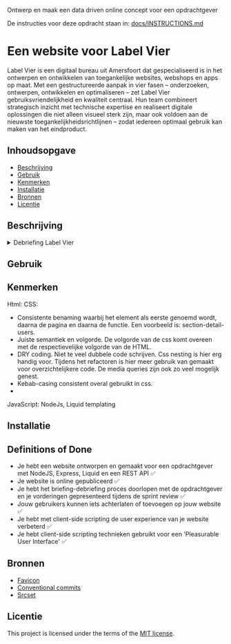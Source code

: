 Ontwerp en maak een data driven online concept voor een opdrachtgever

De instructies voor deze opdracht staan in: [docs/INSTRUCTIONS.md](https://github.com/fdnd-task/proof-of-concept/blob/main/docs/INSTRUCTIONS.md)

# Een website voor Label Vier
Label Vier is een digitaal bureau uit Amersfoort dat gespecialiseerd is in het ontwerpen en ontwikkelen van toegankelijke websites, webshops en apps op maat. 
Met een gestructureerde aanpak in vier fasen – onderzoeken, ontwerpen, ontwikkelen en optimaliseren – 
zet Label Vier gebruiksvriendelijkheid en kwaliteit centraal. 
Hun team combineert strategisch inzicht met technische expertise en realiseert digitale oplossingen die niet alleen visueel sterk zijn, 
maar ook voldoen aan de nieuwste toegankelijkheidsrichtlijnen – zodat iedereen optimaal gebruik kan maken van het eindproduct.

## Inhoudsopgave

  * [Beschrijving](#beschrijving)
  * [Gebruik](#gebruik)
  * [Kenmerken](#kenmerken)
  * [Installatie](#installatie)
  * [Bronnen](#bronnen)
  * [Licentie](#licentie)

## Beschrijving
<!-- Bij Beschrijving staat kort beschreven wat voor project het is en wat je hebt gemaakt -->
<!-- Voeg een mooie poster visual toe 📸 -->
<!-- Voeg een link toe naar Github Pages 🌐-->

<details><summary>Debriefing Label Vier</summary>

## 1. Communicatie
De communicatie zal plaatsvinden via Basecamp. Dit is een projectmanagement- en samenwerkingsprogramma dat teams helpt om georganiseerd te werken en goed te communiceren. Wanneer er vragen zijn over de opdracht of over andere zaken kunnen deze via deze weg gesteld worden. De debriefing zal tevens vanuit hier worden opgestuurd naar de opdrachtgever Eric Mulder.

**Geplande sprint review:** 19 juni om 14:00 op locatie Amersfoort

Hieronder een overzicht met de contactgegevens van de studenten:

| Student           | E-mailadres                         |
|-------------------|-------------------------------------|
| Branco van Beek   | brancovanbeek5@gmail.com           |
| Sascha van Vliet  | saschavanvliet0802@gmail.com       |
| Rick Pijnacker    | rfp.pijnacker@gmail.com            |
| Amber Schalker    | amschalker@gmail.com               |

---

## 2. Achtergrondinformatie
De opdrachtgever is Label Vier, een creatief bureau gevestigd in Amersfoort. Het bedrijf richt zich op branding, webdesign en ontwikkeling, en werkt voor zowel start-up-bedrijven als gevestigde bedrijven. Label Vier werkt volgens een gestructureerde werkwijze die bestaat uit 4 fases: onderzoeken, ontwerpen, ontwikkelen en optimaliseren.

**Aangeboden diensten:**
- Webdesign & Development
- UX & UI design
- SEO (zoekresultaten verbetering)
- Hosting & Support
- Strategie en merkpositionering

**Kernwaarden en sterke punten:**
- **Persoonlijke aanpak:** Elk project wordt zorgvuldig afgestemd op de wensen en behoeften van de klant, met veel ruimte voor overleg en maatwerk.
- **Creatieve en originele concepten:** Label Vier staat bekend om hun unieke en creatieve ontwerpen.
- **Uitgebreid team:** Het team bestaat uit ontwerpers, developers en strategen.
- **Resultaatgericht:** De focus ligt op het leveren van oplossingen die niet alleen visueel aantrekkelijk zijn, maar ook de merkpositie versterken en meetbare resultaten opleveren.

---

## 3. Opdrachtomschrijving
Ontwikkel een verbeterde versie van de cases overzichtspagina en de detailpagina van de Label Vier website met als doel de gebruikservaring, structuur en visuele kwaliteit te optimaliseren ten opzichte van het bestaande ontwerp.

---

## 4. Aanleiding
De opdrachtgever wil onderzoeken hoe de website functioneert wanneer deze wordt opgebouwd met Server Side JavaScript, in plaats van de huidige PHP rendering. Ook is er een layout shift op hun pagina en laden de afbeeldingen langzaam in. Als wij dat kunnen oplossen is dat mooi meegenomen.

---

## 5. Doelstelling
De doelstelling van Label Vier is om organisaties te ondersteunen bij het realiseren van effectieve digitale oplossingen die aansluiten bij hun identiteit en doelstellingen. Ze streven ernaar om hoogwaardige websites, webshops en apps te ontwikkelen die gebruiksvriendelijk, visueel aantrekkelijk en met de juiste bijpassende technieken ontwikkeld worden.

---

## 6. Oplevering
De oplevering van de ontwikkelde pagina’s vindt plaats op vrijdag 19 juni om 14:00 uur op het kantoor van Label Vier in Amersfoort.

De website moet volledig aansluiten op het ontwerp van de huidige website van Label Vier. Kleine verbeteringen of aanpassingen die tijdens de ontwikkeling worden doorgevoerd zullen worden besproken met de opdrachtgever.

Eric Mulder zal zelf niet aanwezig zijn bij de oplevering, een mede-eigenaar van Label Vier aanwezig zal aanwezig zijn om het resultaat namens de opdrachtgever te ontvangen.

---

## 7. Randvoorwaarden
Binnen dit project ligt de focus specifiek op het ontwikkelen van de ‘**cases**’-overzichtspagina en de -detailpagina. Andere pagina’s van de website worden niet meegenomen in de oplevering. Het is de bedoeling dat de pagina’s in HTML, CSS en JavaScript worden nagebouwd. In principe geldt dat de pagina’s **één op één** worden nagebouwd, maar als er bijvoorbeeld kleine dingetjes vanwege esthetische doeleinden worden veranderd is dit goed, mits het wordt verklaard aan de opdrachtgever. De **functionaliteit** behoort ook hetzelfde te blijven als de oorspronkelijke website. Als **bonusopdrachten** zou het leuk zijn als er betere of mooiere micro interacties zouden worden gemaakt en daarnaast zou het leuk zijn als er (als POST-functie) een modal-formulier wordt gemaakt waarmee gebruikers contact op kunnen nemen. Tenslotte is het van belang dat er rekening wordt gehouden met **Performance**-gerelateerde zaken, zoals een verbeterde layout-shift en een betere FCP.

**Vastgelegde contactmomenten:**
- Briefing: 2 juni om 14:00 op locatie in Amersfoort
- Sprint review: 19 juni om 14:00 op locatie in Amersfoort

**Aangeleverd door opdrachtgever:**
- [REST API voor het inladen van dynamische content](https://www.postman.com/orange-moon-443019/label-vier-public/collection/krpwc4u/labelvier-nl?action=share&creator=423227)
- Het project platform Basecamp voor communicatie.
- Styleguide met de juiste kleuren, lettertype en visuals.

**Benodigde systemen, technieken of expertise:**
- Liquid templating i.c.m Server side JS
- HTML, CSS en Client side JS
- Figma
- GitHub
- Basecamp (communicatie platform)

**Eisen en specificaties:**  
De layout en visuele stijl van de ontwikkelde pagina’s moeten overeenkomen met die van de huidige website.

**Planning**  
Maandag 2 juni hebben wij als team een briefing. Wij leveren de debriefing voor dinsdag in bij de opdrachtgever. We kunnen elke week ook een code review van de opdrachtgever krijgen. Verder leveren we op 19 juni het eindresultaat op tijdens de sprint review. Om te beginnen aan de opdracht hebben wij de REST API uit Wordpress nodig om dynamische content te tonen en daarnaast is het belangrijk dat wij toegang hebben tot het project dat in BaseCamp zal worden aangemaakt. Ten slotte hebben wij een styleguide nodig om de componenten in de juiste kleuren, fonts etcetera te kunnen implementeren.

---

## 8. Gebruikers van het eindresultaat
Label Vier richt zich op een brede en diverse groep organisaties die behoefte hebben aan een professionele, doordachte website of digitale oplossing. Dit varieert van commerciële bedrijven zoals bouwbedrijven tot maatschappelijke instellingen of dienstverleners.

**Doelstelling van de doelgroep:**
- Een platform/ontwerp dat vertrouwen en professionaliteit uitstraalt.
- Toegankelijke en gebruiksvriendelijke platform.

---

## 9. Relatie met andere projecten
Dit project wordt uitgevoerd in opdracht van Label Vier. Het staat los van andere lopende of eerdere projecten. Alles binnen dit project is specifiek gericht op deze opdracht en staat los van andere werkzaamheden.

</details>

## Gebruik
<!-- Bij Gebruik staat de user story, hoe het werkt en wat je er mee kan. -->

## Kenmerken
<!-- Bij Kenmerken staat welke technieken zijn gebruikt en hoe. Wat is de HTML structuur? Wat zijn de belangrijkste dingen in CSS? Wat is er met JS gedaan en hoe? Misschien heb je iets met NodeJS gedaan, of heb je een framwork of library gebruikt? -->
Html:
CSS:
- Consistente benaming waarbij het element als eerste genoemd wordt, daarna de pagina en daarna de functie.
Een voorbeeld is: section-detail-users.
- Juiste semantiek en volgorde. De volgorde van de css komt overeen met de respectievelijke volgorde van de HTML.
- DRY coding. Niet te veel dubbele code schrijven. Css nesting is hier erg handig voor. Tijdens het refactoren is hier meer gebruik van gemaakt
voor overzichtelijkere code. De media queries zijn ook zo veel mogelijk genest.
- Kebab-casing consistent overal gebruikt in css.
-
JavaScript:
NodeJs, Liquid templating

## Installatie
<!-- Bij Instalatie staat hoe een andere developer aan jouw repo kan werken -->

## Definitions of Done
- Je hebt een website ontworpen en gemaakt voor een opdrachtgever met NodeJS, Express, Liquid en een REST API ✅
- Je website is online gepubliceerd ✅
- Je hebt het briefing-debriefing proces doorlopen met de opdrachtgever en je vorderingen gepresenteerd tijdens de sprint review ✅
- Jouw gebruikers kunnen iets achterlaten of toevoegen op jouw website ✅
- Je hebt met client-side scripting de user experience van je website verbeterd ✅
- Je hebt client-side scripting technieken gebruikt voor een 'Pleasurable User Interface' ✅
  
## Bronnen
- [Favicon](https://www.w3schools.com/html/html_favicon.asp)
- [Conventional commits](https://gist.github.com/qoomon/5dfcdf8eec66a051ecd85625518cfd13)
- [Srcset](https://www.w3schools.com/TAgs/att_source_srcset.asp)

## Licentie

This project is licensed under the terms of the [MIT license](./LICENSE).
